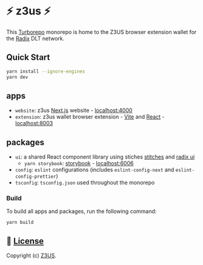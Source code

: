 # ⚡ z3us ⚡ 

This [Turborepo](https://turborepo.org/) monorepo is home to the Z3US browser extension wallet for the [Radix](https://www.radixdlt.com/) DLT network.

## Quick Start

```bash
yarn install --ignore-engines
yarn dev
```

## apps
- `website`: z3us [Next.js](https://nextjs.org) website - [localhost:4000](http://localhost:4000)
- `extension`: z3us wallet browser extension - [Vite](https://vitejs.dev/) and [React](https://reactjs.org/) - [localhost:8003](http://localhost:8003)
 
## packages
- `ui`: a shared React component library using stiches [stitches](https://stitches.dev) and [radix ui](https://www.radix-ui.com/)
	- `yarn storybook`: [storybook](https://storybook.js.org) - [localhost:6006](http://localhost:6006)
- `config`: `eslint` configurations (includes `eslint-config-next` and `eslint-config-prettier`)
- `tsconfig`: `tsconfig.json` used throughout the monorepo

### Build
To build all apps and packages, run the following command:

```
yarn build
```

📜 [License](LICENSE)
-------

Copyright (c) [Z3US](https://github.com/orgs/z3us-dapps/people?query=role%3Aowner).
